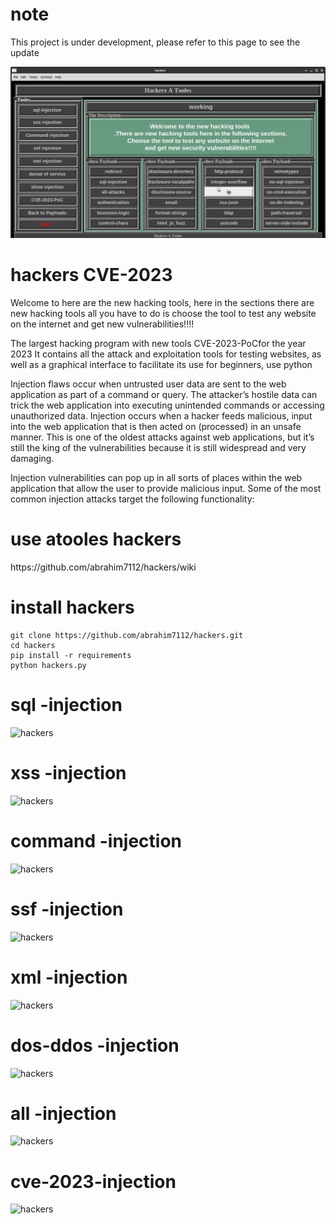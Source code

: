 # note
This project is under development, please refer to this page to see the update

![hackers](https://github.com/abrahim7112/hackers/blob/main/img/a.png)
<h1>hackers CVE-2023</h1> 

Welcome to here are the new hacking tools, here in the sections there are new hacking tools all you have to do is choose the tool to test any website on the internet and get new vulnerabilities!!!!

The largest hacking program with new tools CVE-2023-PoCfor the year 2023 It contains all the attack and exploitation tools for testing websites, as well as a graphical interface to facilitate its use for beginners,
use python

Injection flaws occur when untrusted user data are sent to the web application as part of a command or query. The attacker’s hostile data can trick the web application into executing unintended commands or accessing unauthorized data. Injection occurs when a hacker feeds malicious, input into the web application that is then acted on (processed) in an unsafe manner. This is one of the oldest attacks against web applications, but it’s still the king of the vulnerabilities because it is still widespread and very damaging.

Injection vulnerabilities can pop up in all sorts of places within the web application that allow the user to provide malicious input. Some of the most common injection attacks target the following functionality:

<h1> use atooles hackers </h1>
https://github.com/abrahim7112/hackers/wiki

<h1>install hackers</h1> 

```
git clone https://github.com/abrahim7112/hackers.git
cd hackers
pip install -r requirements
python hackers.py
````
# sql -injection
![hackers](https://github.com/abrahim7112/hackers/blob/main/img/b.png)
# xss -injection
![hackers](https://github.com/abrahim7112/hackers/blob/main/img/c.png)
# command -injection
![hackers](https://github.com/abrahim7112/hackers/blob/main/img/d.png)
# ssf -injection
![hackers](https://github.com/abrahim7112/hackers/blob/main/img/e.png)
# xml -injection
![hackers](https://github.com/abrahim7112/hackers/blob/main/img/f.png)
# dos-ddos -injection
![hackers](https://github.com/abrahim7112/hackers/blob/main/img/g.png)
# all -injection
![hackers](https://github.com/abrahim7112/hackers/blob/main/img/h.png)
# cve-2023-injection
![hackers](https://github.com/abrahim7112/hackers/blob/main/img/i.png)
